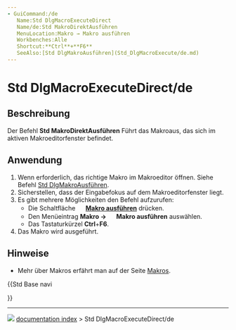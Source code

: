 ```yaml
---
- GuiCommand:/de
   Name:Std DlgMacroExecuteDirect
   Name/de:Std MakroDirektAusführen
   MenuLocation:Makro → Makro ausführen
   Workbenches:Alle
   Shortcut:**Ctrl**+**F6**
   SeeAlso:[Std DlgMakroAusführen](Std_DlgMacroExecute/de.md)
---
```


# Std DlgMacroExecuteDirect/de

## Beschreibung

Der Befehl **Std MakroDirektAusführen** Führt das Makroaus, das sich im aktiven Makroeditorfenster befindet.

## Anwendung

1.  Wenn erforderlich, das richtige Makro im Makroeditor öffnen. Siehe Befehl [Std DlgMakroAusführen](Std_DlgMacroExecute/de.md).
2.  Sicherstellen, dass der Eingabefokus auf dem Makroeditorfenster liegt.
3.  Es gibt mehrere Möglichkeiten den Befehl aufzurufen:
    -   Die Schaltfläche **<img src="images/Std_DlgMacroExecuteDirect.svg" width=16px> [Makro ausführen](Std_DlgMacroExecuteDirect/de.md)** drücken.
    -   Den Menüeintrag **Makro → <img src="images/Std_DlgMacroExecuteDirect.svg" width=16px> Makro ausführen** auswählen.
    -   Das Tastaturkürzel **Ctrl**+**F6**.
4.  Das Makro wird ausgeführt.

## Hinweise

-   Mehr über Makros erfährt man auf der Seite [Makros](Macros/de.md).





{{Std Base navi

}}



---
![](images/Right_arrow.png) [documentation index](../README.md) > Std DlgMacroExecuteDirect/de
